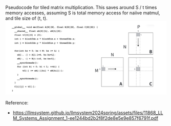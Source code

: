 Pseudocode for tiled matrix multiplication. This saves around S / t times memory accesses, assuming S is total memory access for naiive matmul, and tile size of (t, t).
![](https://github.com/WeiqiPeng0/CUDA_Learning/blob/main/resource/tiled_mm.png)


Reference:
- https://llmsystem.github.io/llmsystem2024spring/assets/files/11868_LLM_Systems_Assignment_1-ee1244bd2b2f8f2de8e5e9e857f6791f.pdf
